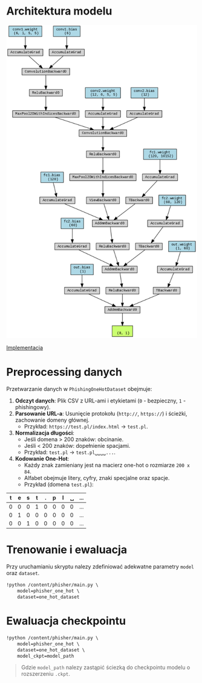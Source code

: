 # Architektura modelu
![Architektura](/docs/img/architecture_onehot.png)


[Implementacja](phisher/model/phisher_one_hot_model.py)

# Preprocessing danych

Przetwarzanie danych w `PhishingOneHotDataset` obejmuje:

1. **Odczyt danych**: Plik CSV z URL-ami i etykietami (`0` - bezpieczny, `1` - phishingowy).
2. **Parsowanie URL-a**: Usunięcie protokołu (`http://`, `https://`) i ścieżki, zachowanie domeny głównej.
   - Przykład: `https://test.pl/index.html` → `test.pl`.
3. **Normalizacja długości**:  
   - Jeśli domena > 200 znaków: obcinanie.
   - Jeśli < 200 znaków: dopełnienie spacjami.
   - Przykład: `test.pl` → `test.pl␣␣␣␣...`.
4. **Kodowanie One-Hot**:  
   - Każdy znak zamieniany jest na macierz one-hot o rozmiarze `200 x 84`.
   - Alfabet obejmuje litery, cyfry, znaki specjalne oraz spacje.
   - Przykład (domena `test.pl`):  

| **t** | **e** | **s** | **t** | **.** | **p** | **l** | **␣** | ... |
|-------|-------|-------|-------|-------|-------|-------|-------|-----|
| 0     | 0     | 0     | 1     | 0     | 0     | 0     | 0     | ... |
| 0     | 1     | 0     | 0     | 0     | 0     | 0     | 0     | ... |
| 0     | 0     | 1     | 0     | 0     | 0     | 0     | 0     | ... |



# Trenowanie i ewaluacja
Przy uruchamianiu skryptu nalezy zdefiniować adekwatne parametry `model` oraz `dataset`.
```
!python /content/phisher/main.py \
    model=phisher_one_hot \
    dataset=one_hot_dataset
```

# Ewaluacja checkpointu
```
!python /content/phisher/main.py \
    model=phisher_one_hot \
    dataset=one_hot_dataset \
    model_ckpt=model_path
```
> Gdzie `model_path` nalezy zastąpić ściezką do checkpointu modelu o rozszerzeniu `.ckpt`.